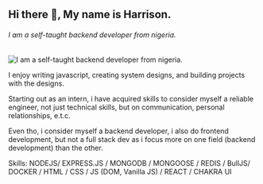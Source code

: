 ## Hi there 👋, My name is Harrison.
###### I am a self-taught backend developer from nigeria.
![I am a self-taught backend developer from nigeria.](https://pbs.twimg.com/profile_banners/1585392406307954689/1679104151/1500x500)

I enjoy writing javascript, creating system designs, and building projects with the designs. 

Starting out as an intern, i have acquired skills to consider myself a reliable engineer, not just technical skills, but on communication, personal relationships, e.t.c.

Even tho, i consider myself a backend developer, i also do frontend development, but not a full stack dev as i focus more on one field (backend development) than the other.


Skills: NODEJS/ EXPRESS.JS / MONGODB / MONGOOSE / REDIS / BullJS/ DOCKER / HTML / CSS / JS (DOM, Vanilla JS) / REACT / CHAKRA UI

<!--
**backendHarry/backendHarry** is a ✨ _special_ ✨ repository because its `README.md` (this file) appears on your GitHub profile.

Here are some ideas to get you started:

- 🔭 I’m currently working on ...
- 🌱 I’m currently learning ...
- 👯 I’m looking to collaborate on ...
- 🤔 I’m looking for help with ...
- 💬 Ask me about ...
- 📫 How to reach me: ...
- 😄 Pronouns: ...
- ⚡ Fun fact: ...
-->

